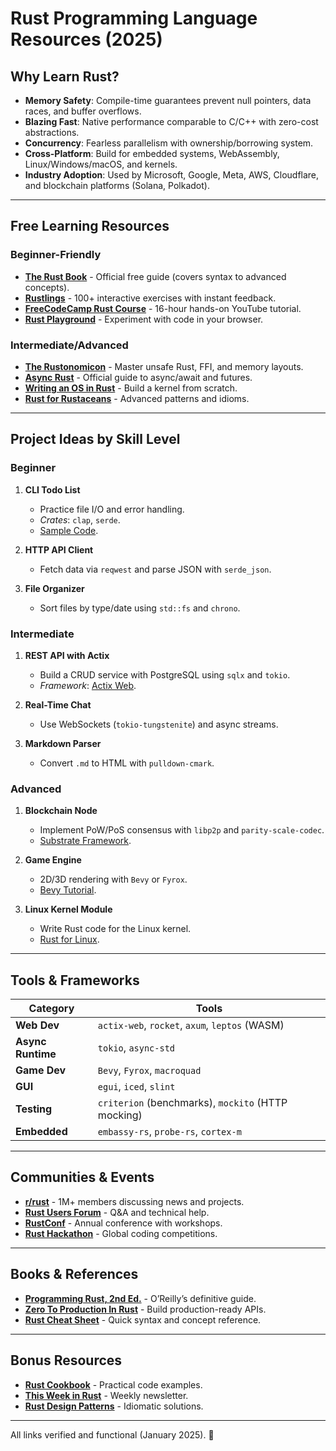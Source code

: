 # Rust Programming Language Resources (2025)

## Why Learn Rust?
- **Memory Safety**: Compile-time guarantees prevent null pointers, data races, and buffer overflows.  
- **Blazing Fast**: Native performance comparable to C/C++ with zero-cost abstractions.  
- **Concurrency**: Fearless parallelism with ownership/borrowing system.  
- **Cross-Platform**: Build for embedded systems, WebAssembly, Linux/Windows/macOS, and kernels.  
- **Industry Adoption**: Used by Microsoft, Google, Meta, AWS, Cloudflare, and blockchain platforms (Solana, Polkadot).  

---

## Free Learning Resources  
### **Beginner-Friendly**  
- **[The Rust Book](https://doc.rust-lang.org/book/)** - Official free guide (covers syntax to advanced concepts).  
- **[Rustlings](https://github.com/rust-lang/rustlings)** - 100+ interactive exercises with instant feedback.  
- **[FreeCodeCamp Rust Course](https://www.youtube.com/watch?v=gyMwXuJrbJQ)** - 16-hour hands-on YouTube tutorial.  
- **[Rust Playground](https://play.rust-lang.org/)** - Experiment with code in your browser.  

### **Intermediate/Advanced**  
- **[The Rustonomicon](https://doc.rust-lang.org/nomicon/)** - Master unsafe Rust, FFI, and memory layouts.  
- **[Async Rust](https://rust-lang.github.io/async-book/)** - Official guide to async/await and futures.  
- **[Writing an OS in Rust](https://os.phil-opp.com/)** - Build a kernel from scratch.  
- **[Rust for Rustaceans](https://rust-for-rustaceans.com/)** - Advanced patterns and idioms.  

---

## Project Ideas by Skill Level  
### **Beginner**  
1. **CLI Todo List**  
   - Practice file I/O and error handling.  
   - *Crates*: `clap`, `serde`.  
   - [Sample Code](https://github.com/rust-lang/rustlings/tree/main/exercises).  

2. **HTTP API Client**  
   - Fetch data via `reqwest` and parse JSON with `serde_json`.  

3. **File Organizer**  
   - Sort files by type/date using `std::fs` and `chrono`.  

### **Intermediate**  
1. **REST API with Actix**  
   - Build a CRUD service with PostgreSQL using `sqlx` and `tokio`.  
   - *Framework*: [Actix Web](https://actix.rs/).  

2. **Real-Time Chat**  
   - Use WebSockets (`tokio-tungstenite`) and async streams.  

3. **Markdown Parser**  
   - Convert `.md` to HTML with `pulldown-cmark`.  

### **Advanced**  
1. **Blockchain Node**  
   - Implement PoW/PoS consensus with `libp2p` and `parity-scale-codec`.  
   - [Substrate Framework](https://substrate.io/).  

2. **Game Engine**  
   - 2D/3D rendering with `Bevy` or `Fyrox`.  
   - [Bevy Tutorial](https://bevyengine.org/learn/book/introduction/).  

3. **Linux Kernel Module**  
   - Write Rust code for the Linux kernel.  
   - [Rust for Linux](https://docs.kernel.org/rust/).  

---

## Tools & Frameworks  
| Category          | Tools                                                                 |  
|--------------------|-----------------------------------------------------------------------|  
| **Web Dev**        | `actix-web`, `rocket`, `axum`, `leptos` (WASM)                       |  
| **Async Runtime**  | `tokio`, `async-std`                                                 |  
| **Game Dev**       | `Bevy`, `Fyrox`, `macroquad`                                         |  
| **GUI**            | `egui`, `iced`, `slint`                                              |  
| **Testing**        | `criterion` (benchmarks), `mockito` (HTTP mocking)                   |  
| **Embedded**       | `embassy-rs`, `probe-rs`, `cortex-m`                                 |  

---

## Communities & Events  
- **[r/rust](https://www.reddit.com/r/rust/)** - 1M+ members discussing news and projects.  
- **[Rust Users Forum](https://users.rust-lang.org/)** - Q&A and technical help.  
- **[RustConf](https://rustconf.com/)** - Annual conference with workshops.  
- **[Rust Hackathon](https://hack.rusthub.org/)** - Global coding competitions.  

---

## Books & References  
- **[Programming Rust, 2nd Ed.](https://www.oreilly.com/library/view/programming-rust-2nd/9781492052586/)** - O’Reilly’s definitive guide.  
- **[Zero To Production In Rust](https://zero2prod.com/)** - Build production-ready APIs.  
- **[Rust Cheat Sheet](https://cheats.rs/)** - Quick syntax and concept reference.  

---

## Bonus Resources  
- **[Rust Cookbook](https://rust-lang-nursery.github.io/rust-cookbook/)** - Practical code examples.  
- **[This Week in Rust](https://this-week-in-rust.org/)** - Weekly newsletter.  
- **[Rust Design Patterns](https://github.com/rust-unofficial/patterns)** - Idiomatic solutions.  

---

All links verified and functional (January 2025). 🦀  
